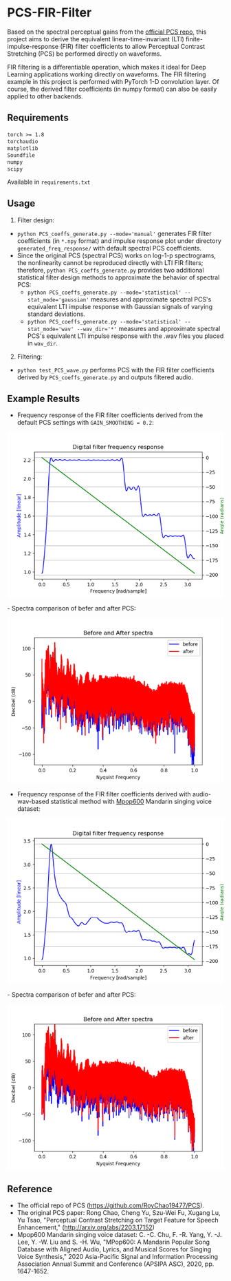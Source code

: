 # PCS-FIR-Filter

Based on the spectral perceptual gains from the [official PCS repo](https://github.com/RoyChao19477/PCS/blob/main/PCS/PCS.py), this project aims to derive the equivalent linear-time-invariant (LTI) finite-impulse-response (FIR) filter coefficients to allow Perceptual Contrast Stretching (PCS) be performed directly on waveforms.

FIR filtering is a differentiable operation, which makes it ideal for Deep Learning applications working directly on waveforms. The FIR filtering example in this project is performed with PyTorch 1-D convolution layer. Of course, the derived filter coefficients (in numpy format) can also be easily applied to other backends.

## Requirements
```
torch >= 1.8
torchaudio
matplotlib
Soundfile
numpy
scipy
```
Available in `requirements.txt`

## Usage
1. Filter design:
- `python PCS_coeffs_generate.py --mode='manual'` generates FIR filter coefficients (in `*.npy` format) and impulse response plot under directory `generated_freq_response/` with default spectral PCS coefficients.
- Since the original PCS (spectral PCS) works on log-1-p spectrograms, the nonlinearity cannot be reproduced directly with LTI FIR filters; therefore, `python PCS_coeffs_generate.py` provides two additional statistical filter design methods to approximate the behavior of spectral PCS:
  - `python PCS_coeffs_generate.py --mode='statistical' --stat_mode='gaussian'` measures and approximate spectral PCS's equivalent LTI impulse response with Gaussian signals of varying standard deviations.
  - `python PCS_coeffs_generate.py --mode='statistical' --stat_mode='wav' --wav_dir='*'` measures and approximate spectral PCS's equivalent LTI impulse response with the .wav files you placed in `wav_dir`.
2. Filtering:
- `python test_PCS_wave.py` performs PCS with the FIR filter coefficients derived by `PCS_coeffs_generate.py` and outputs filtered audio.

## Example Results
- Frequency response of the FIR filter coefficients derived from the default PCS settings with `GAIN_SMOOTHING = 0.2`:
<p align="center">
<img src="https://github.com/YinPing-Cho/PCS-FIR-Filter/blob/main/generated_freq_response/PCS_coeffs_freqz.png" height="384">
</p>
- Spectra comparison of befer and after PCS:
<p align="center">
<img src="https://github.com/YinPing-Cho/PCS-FIR-Filter/blob/main/audio_PCSed/before_after.png" height="384">
</p>

- Frequency response of the FIR filter coefficients derived with audio-wav-based statistical method with [Mpop600](https://ieeexplore.ieee.org/document/9306461) Mandarin singing voice dataset:
<p align="center">
<img src="https://github.com/YinPing-Cho/PCS-FIR-Filter/blob/dev/statistical/mpop600_fr.png" height="384">
</p>
- Spectra comparison of befer and after PCS:
<p align="center">
<img src="https://github.com/YinPing-Cho/PCS-FIR-Filter/blob/dev/statistical/sing_pcs_mp600.png" height="384">
</p>

## Reference
- The official repo of PCS (https://github.com/RoyChao19477/PCS).
- The original PCS paper: Rong Chao, Cheng Yu, Szu-Wei Fu, Xugang Lu, Yu Tsao, "Perceptual Contrast Stretching on Target Feature for Speech Enhancement," (http://arxiv.org/abs/2203.17152)
- Mpop600 Mandarin singing voice dataset: C. -C. Chu, F. -R. Yang, Y. -J. Lee, Y. -W. Liu and S. -H. Wu, "MPop600: A Mandarin Popular Song Database with Aligned Audio, Lyrics, and Musical Scores for Singing Voice Synthesis," 2020 Asia-Pacific Signal and Information Processing Association Annual Summit and Conference (APSIPA ASC), 2020, pp. 1647-1652.

